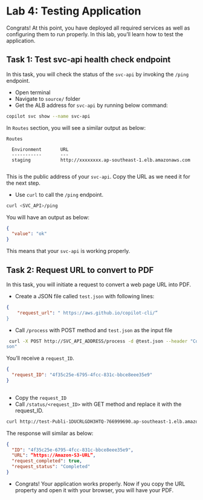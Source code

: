 # Lab 4: Testing Application  
  
Congrats! At this point, you have deployed all required services as well as configuring them to run properly. In this lab, you’ll learn how to test the application.  
  
## Task 1: Test svc-api health check endpoint  
  
In this task, you will check the status of the `svc-api` by invoking the `/ping` endpoint.   
  
- Open terminal  
- Navigate to `source/` folder  
- Get the ALB address for `svc-api` by running below command:  
  
```bash  
copilot svc show --name svc-api  
```  
  
In `Routes` section, you will see a similar output as below:  
  
```  
Routes  
  
  Environment       URL  
  -----------       ---  
  staging           http://xxxxxxxx.ap-southeast-1.elb.amazonaws.com  
  
```  
This is the public address of your `svc-api`. Copy the URL as we need it for the next step.  
  
- Use `curl` to call the `/ping` endpoint.   
  
```bash  
curl <SVC_API>/ping  
```  
  
You will have an output as below:  
  
```json  
{  
  "value": "ok"  
}  
```  
  
This means that your `svc-api` is working properly.  
  
## Task 2: Request URL to convert to PDF  
  
In this task, you will initiate a request to convert a web page URL into PDF.   
  
- Create a JSON file called `test.json` with following lines:  
  
```json  
{  
    "request_url": " https://aws.github.io/copilot-cli/“  
}  
```  
  
- Call `/process` with POST method and `test.json` as the input file  
  
```bash  
 curl -X POST http://SVC_API_ADDRESS/process -d @test.json --header "Content-Type: application/j  
son"  
```  
  
You’ll receive a `request_ID`.  
  
```json  
{  
  "request_ID": "4f35c25e-6795-4fcc-831c-bbce8eee35e9"  
}  
  
```  
  
- Copy the `request_ID`   
- Call `/status/<request_ID>` with GET method and replace it with the request_ID.   
  
```bash  
curl http://test-Publi-1DUCRLGDH3HTQ-766999690.ap-southeast-1.elb.amazonaws.com/status/4f35c25e-6795-4fcc-831c-bbce8eee35e9  
```  
  
The response will similar as below:  
  
```json  
{  
  "ID": "4f35c25e-6795-4fcc-831c-bbce8eee35e9",  
  "URL": “https://Amazon-S3-URL”,  
  "request_completed": true,  
  "request_status": "Completed"  
}  
```  
  
- Congrats! Your application works properly. Now if you copy the URL property and open it with your browser, you will have your PDF.  
  
